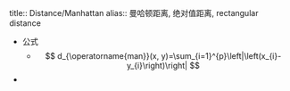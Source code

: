 title:: Distance/Manhattan
alias:: 曼哈顿距离, 绝对值距离, rectangular distance

- 公式
	- $$
	  d_{\operatorname{man}}(x, y)=\sum_{i=1}^{p}\left|\left(x_{i}-y_{i}\right)\right|
	  $$
-